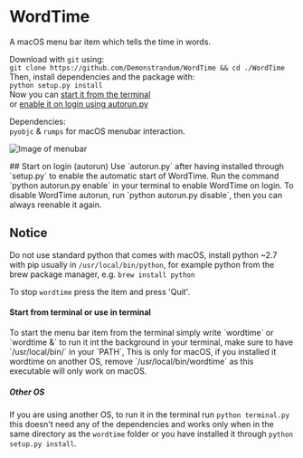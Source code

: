 # WordTime
A macOS menu bar item which tells the time in words.

Download with `git` using:
<br />`git clone https://github.com/Demonstrandum/WordTime && cd ./WordTime`
<br />Then, install dependencies and the package with:
<br />`python setup.py install`
<br />Now you can <a href="#terminal">start it from the terminal</a>
<br />or <a href="#autorun">enable it on login using autorun.py</a>

Dependencies:
<br />`pyobjc` & `rumps`
for macOS menubar interaction.

![Image of menubar](https://cloud.githubusercontent.com/assets/26842759/24832420/dd17b148-1ca7-11e7-84c0-f1acb231665a.png)

<div id="autorun"></div>
## Start on login (autorun)
Use `autorun.py` after having installed through  `setup.py` to enable the automatic start of WordTime. Run the command `python autorun.py enable` in your terminal to enable WordTime on login. To disable WordTime autorun, run `python autorun.py disable`, then you can always reenable it again.

## Notice
Do not use standard python that comes with macOS, install python ~2.7 with pip usually in `/usr/local/bin/python`, for example python from the brew package manager, e.g. `brew install python`

To stop `wordtime` press the item and press 'Quit'.

#### Start from terminal or use in terminal
<div id="terminal"></div>
To start the menu bar item from the terminal simply write `wordtime` or `wordtime &` to run it int the background in your terminal, make sure to have `/usr/local/bin/` in your `PATH`, This is only for macOS, if you installed it wordtime on another OS, remove `/usr/local/bin/wordtime` as this executable will only work on macOS.

##### Other OS
If you are using another OS, to run it in the terminal run `python terminal.py` this doesn't need any of the dependencies and works only when in the same directory as the `wordtime` folder or you have installed it through `python setup.py install`.
